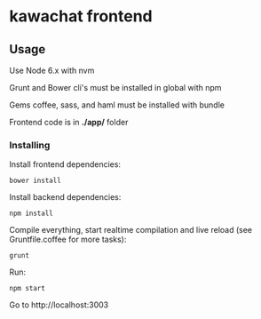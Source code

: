 # kawachat frontend


## Usage

Use Node 6.x with nvm

Grunt and Bower cli's must be installed in global with npm

Gems coffee, sass, and haml must be installed with bundle

Frontend code is in **./app/** folder

### Installing


Install frontend dependencies:
```
bower install
```

Install backend dependencies:
```
npm install
```

Compile everything, start realtime compilation and live reload (see Gruntfile.coffee for more tasks):

```
grunt
```


Run:

```
npm start
```

Go to http://localhost:3003
